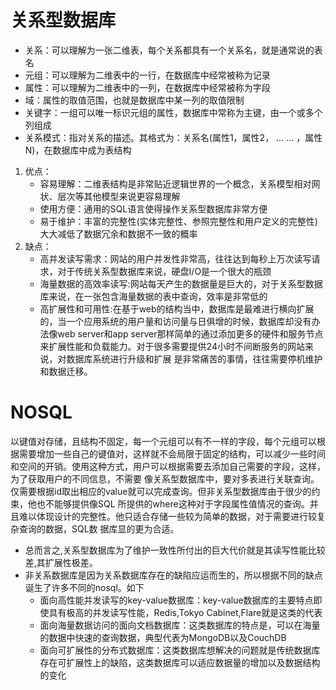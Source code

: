 # 关系型数据库
+ 关系：可以理解为一张二维表，每个关系都具有一个关系名，就是通常说的表名
+ 元组：可以理解为二维表中的一行，在数据库中经常被称为记录
+ 属性：可以理解为二维表中的一列，在数据库中经常被称为字段
+ 域：属性的取值范围，也就是数据库中某一列的取值限制
+ 关键字：一组可以唯一标识元组的属性，数据库中常称为主键，由一个或多个列组成
+ 关系模式：指对关系的描述。其格式为：关系名(属性1，属性2， ... ... ，属性N)，在数据库中成为表结构
1. 优点：
    + 容易理解：二维表结构是非常贴近逻辑世界的一个概念，关系模型相对网状、层次等其他模型来说更容易理解
    + 使用方便：通用的SQL语言使得操作关系型数据库非常方便
    + 易于维护：丰富的完整性(实体完整性、参照完整性和用户定义的完整性)大大减低了数据冗余和数据不一致的概率
2. 缺点：
    + 高并发读写需求：网站的用户并发性非常高，往往达到每秒上万次读写请求，对于传统关系型数据库来说，硬盘I/O是一个很大的瓶颈
    + 海量数据的高效率读写:网站每天产生的数据量是巨大的，对于关系型数据库来说，在一张包含海量数据的表中查询，效率是非常低的
    + 高扩展性和可用性:在基于web的结构当中，数据库是最难进行横向扩展的，当一个应用系统的用户量和访问量与日俱增的时候，数据库却没有办法像web server和app server那样简单的通过添加更多的硬件和服务节点来扩展性能和负载能力。对于很多需要提供24小时不间断服务的网站来说，对数据库系统进行升级和扩展 是非常痛苦的事情，往往需要停机维护和数据迁移。
# NOSQL
以键值对存储，且结构不固定，每一个元组可以有不一样的字段，每个元组可以根据需要增加一些自己的键值对，这样就不会局限于固定的结构，可以减少一些时间和空间的开销。使用这种方式，用户可以根据需要去添加自己需要的字段，这样，为了获取用户的不同信息，不需要 像关系型数据库中，要对多表进行关联查询。仅需要根据id取出相应的value就可以完成查询。但非关系型数据库由于很少的约束，他也不能够提供像SQL 所提供的where这种对于字段属性值情况的查询。并且难以体现设计的完整性。他只适合存储一些较为简单的数据，对于需要进行较复杂查询的数据，SQL数 据库显的更为合适。


+ 总而言之,关系型数据库为了维护一致性所付出的巨大代价就是其读写性能比较差,其扩展性极差。
+ 非关系数据库是因为关系数据库存在的缺陷应运而生的，所以根据不同的缺点诞生了许多不同的nosql。如下
    + 面向高性能并发读写的key-value数据库：key-value数据库的主要特点即使具有极高的并发读写性能，Redis,Tokyo Cabinet,Flare就是这类的代表
    + 面向海量数据访问的面向文档数据库：这类数据库的特点是，可以在海量的数据中快速的查询数据，典型代表为MongoDB以及CouchDB
    + 面向可扩展性的分布式数据库：这类数据库想解决的问题就是传统数据库存在可扩展性上的缺陷，这类数据库可以适应数据量的增加以及数据结构的变化